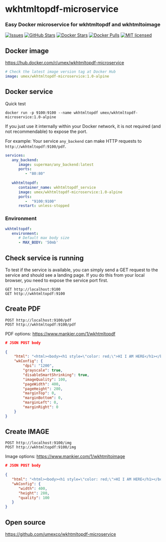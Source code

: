 # wkhtmltopdf-microservice
### Easy Docker microservice for wkhtmltopdf and wkhtmltoimage

[![Issues](https://img.shields.io/github/issues/umexco/wkhtmltopdf-microservice.svg)](https://github.com/umexco/wkhtmltopdf-microservice)
[![GitHub Stars](https://img.shields.io/github/stars/umexco/wkhtmltopdf-microservice.svg)](https://github.com/umexco/wkhtmltopdf-microservice)
[![Docker Stars](https://img.shields.io/docker/stars/umex/wkhtmltopdf-microservice.svg)](https://hub.docker.com/r/umex/wkhtmltopdf-microservice/)
[![Docker Pulls](https://img.shields.io/docker/pulls/umex/wkhtmltopdf-microservice.svg)](https://hub.docker.com/r/umex/wkhtmltopdf-microservice/)
[![MIT licensed](https://img.shields.io/github/license/umexco/wkhtmltopdf-microservice.svg)](https://github.com/umexco/wkhtmltopdf-microservice/blob/master/LICENSE)

## Docker image
https://hub.docker.com/r/umex/wkhtmltopdf-microservice

```yaml
# Check the latest image version tag at Docker Hub
image: umex/wkhtmltopdf-microservice:1.0-alpine
```

## Docker service
Quick test
```shell
docker run -p 9100:9100 --name wkhtmltopdf umex/wkhtmltopdf-microservice:1.0-alpine 
```

If you just use it internally within your Docker network, it is not required (and not recommendable) to expose the port.

For example: Your service `any_backend` can make HTTP requests to `http://wkhtmltopdf:9100/pdf`.  
```yaml
services:
   any_backend:
      image: superman/any_backend:latest
      ports:
         - "80:80"
      
   wkhtmltopdf:
      container_name: wkhtmltopdf_service
      image: umex/wkhtmltopdf-microservice:1.0-alpine
      ports:
         -  "9100:9100"
      restart: unless-stopped
```
### Environment
```yaml
wkhtmltopdf:
   environment:
      # Default max body size
      - MAX_BODY: '50mb' 
```

## Check service is running
To test if the service is available, you can simply send a GET request to the service and should see a landing page.
If you do this from your local browser, you need to expose the service port first.
```http request
GET http://localhost:9100
GET http://wkhtmltopdf:9100
```

## Create PDF
```http request
POST http://localhost:9100/pdf
POST http://wkhtmltopdf:9100/pdf
```
PDF options: https://www.mankier.com/1/wkhtmltopdf
```json
# JSON POST body
   
{
    "html": "<html><body><h1 style=\"color: red;\">HI I AM HERE</h1></body></html>",
    "wkConfig": {
        "dpi": "1200",
        "grayscale": true,
        "disableSmartShrinking": true,
        "imageQuality": 100,
        "pageWidth": 400,
        "pageHeight": 280,
        "marginTop": 0,
        "marginBottom": 0,
        "marginLeft": 0,
        "marginRight": 0
    }
}
```

## Create IMAGE
```http request
POST http://localhost:9100/img
POST http://wkhtmltopdf:9100/img
```
Image options: https://www.mankier.com/1/wkhtmltoimage
```json
# JSON POST body
   
{
   "html": "<html><body><h1 style=\"color: red;\">HI I AM HERE</h1></body></html>",
   "wkConfig": {
      "width": 400,
      "height": 280,
      "quality": 100
   }
}
```

## Open source
https://github.com/umexco/wkhtmltopdf-microservice
